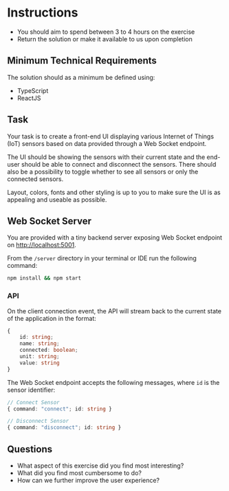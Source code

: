 # Instructions

* You should aim to spend between 3 to 4 hours on the exercise
* Return the solution or make it available to us upon completion

## Minimum Technical Requirements

The solution should as a minimum be defined using:

* TypeScript
* ReactJS

## Task

Your task is to create a front-end UI displaying various Internet of Things (IoT) sensors based on data provided through a Web Socket endpoint.

The UI should be showing the sensors with their current state and the end-user should be able to connect and disconnect the sensors. There should also be a possibility to toggle whether to see all sensors or only the connected sensors.

Layout, colors, fonts and other styling is up to you to make sure the UI is as appealing and useable as possible.

## Web Socket Server

You are provided with a tiny backend server exposing Web Socket endpoint on <http://localhost:5001>.

From the `/server` directory in your terminal or IDE run the following command:

```bash
npm install && npm start
```

### API

On the client connection event, the API will stream back to the current state of the application in the format:

```typescript
{ 
    id: string; 
    name: string; 
    connected: boolean; 
    unit: string; 
    value: string 
} 
```

The Web Socket endpoint accepts the following messages, where `id` is the sensor identifier:

```typescript
// Connect Sensor
{ command: "connect"; id: string }

// Disconnect Sensor
{ command: "disconnect"; id: string }
```

## Questions

* What aspect of this exercise did you find most interesting?
* What did you find most cumbersome to do?
* How can we further improve the user experience?
